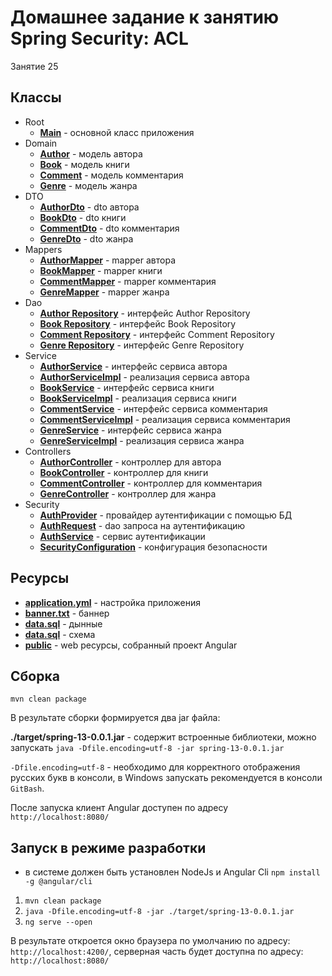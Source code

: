 # Домашнее задание к занятию Spring Security: ACL

Занятие 25

## Классы

* Root
    * **[Main](src/main/java/ru/otus/spring/homework/spring13/Main.java)** - основной класс приложения
* Domain
  * **[Author](src/main/java/ru/otus/spring/homework/spring13/models/entity/Author.java)** - модель автора
  * **[Book](src/main/java/ru/otus/spring/homework/spring13/models/entity/Book.java)** - модель книги
  * **[Comment](src/main/java/ru/otus/spring/homework/spring13/models/entity/Comment.java)** - модель комментария
  * **[Genre](src/main/java/ru/otus/spring/homework/spring13/models/entity/Genre.java)** - модель жанра
* DTO
  * **[AuthorDto](src/main/java/ru/otus/spring/homework/spring13/models/dto/AuthorDto.java)** - dto автора
  * **[BookDto](src/main/java/ru/otus/spring/homework/spring13/models/dto/BookDto.java)** - dto книги
  * **[CommentDto](src/main/java/ru/otus/spring/homework/spring13/models/dto/CommentDto.java)** - dto комментария
  * **[GenreDto](src/main/java/ru/otus/spring/homework/spring13/models/dto/GenreDto.java)** - dto жанра
* Mappers
  * **[AuthorMapper](src/main/java/ru/otus/spring/homework/spring13/mappers/AuthorMapper.java)** - mapper автора
  * **[BookMapper](src/main/java/ru/otus/spring/homework/spring13/mappers/BookMapper.java)** - mapper книги
  * **[CommentMapper](src/main/java/ru/otus/spring/homework/spring13/mappers/CommentMapper.java)** - mapper комментария
  * **[GenreMapper](src/main/java/ru/otus/spring/homework/spring13/mappers/GenreMapper.java)** - mapper жанра
* Dao
  * **[Author Repository](src/main/java/ru/otus/spring/homework/spring13/repositories/AuthorRepository.java)** - интерфейс Author Repository
  * **[Book Repository](src/main/java/ru/otus/spring/homework/spring13/repositories/BookRepository.java)** - интерфейс Book Repository
  * **[Comment Repository](src/main/java/ru/otus/spring/homework/spring13/repositories/CommentRepository.java)** - интерфейс Comment Repository      
  * **[Genre Repository](src/main/java/ru/otus/spring/homework/spring13/repositories/GenreRepository.java)** - интерфейс Genre Repository
* Service
  * **[AuthorService](src/main/java/ru/otus/spring/homework/spring13/service/AuthorService.java)** - интерфейс сервиса автора
  * **[AuthorServiceImpl](src/main/java/ru/otus/spring/homework/spring13/service/AuthorServiceImpl.java)** - реализация сервиса автора
  * **[BookService](src/main/java/ru/otus/spring/homework/spring13/service/BookService.java)** - интерфейс сервиса книги
  * **[BookServiceImpl](src/main/java/ru/otus/spring/homework/spring13/service/BookServiceImpl.java)** - реализация сервиса книги
  * **[CommentService](src/main/java/ru/otus/spring/homework/spring13/service/CommentService.java)** - интерфейс сервиса комментария
  * **[CommentServiceImpl](src/main/java/ru/otus/spring/homework/spring13/service/CommentServiceImpl.java)** - реализация сервиса комментария
  * **[GenreService](src/main/java/ru/otus/spring/homework/spring13/service/GenreService.java)** - интерфейс сервиса жанра
  * **[GenreServiceImpl](src/main/java/ru/otus/spring/homework/spring13/service/GenreServiceImpl.java)** - реализация сервиса жанра
* Controllers
  * **[AuthorController](src/main/java/ru/otus/spring/homework/spring13/controllers/AuthorController.java)** - контроллер для автора
  * **[BookController](src/main/java/ru/otus/spring/homework/spring13/controllers/BookController.java)** - контроллер для книги
  * **[CommentController](src/main/java/ru/otus/spring/homework/spring13/controllers/CommentController.java)** - контроллер для комментария
  * **[GenreController](src/main/java/ru/otus/spring/homework/spring13/controllers/GenreController.java)** - контроллер для жанра
* Security
  * **[AuthProvider](src/main/java/ru/otus/spring/homework/spring13/security/AuthProvider.java)** - провайдер аутентификации с помощью БД
  * **[AuthRequest](src/main/java/ru/otus/spring/homework/spring13/security/AuthRequest.java)** - dao запроса на аутентификацию
  * **[AuthService](src/main/java/ru/otus/spring/homework/spring13/security/AuthService.java)** - сервис аутентификации
  * **[SecurityConfiguration](src/main/java/ru/otus/spring/homework/spring13/security/SecurityConfiguration.java)** - конфигурация безопасности

  
## Ресурсы

* **[application.yml](src/main/resources/application.yml)** - настройка приложения
* **[banner.txt](src/main/resources/banner.txt)** - баннер
* **[data.sql](src/main/resources/data.sql)** - дынные
* **[data.sql](src/main/resources/schema.sql)** - схема
* **[public](src/main/resources/public)** - web ресурсы, собранный проект Angular

## Сборка

`mvn clean package`

В результате сборки формируется два jar файла:

**./target/spring-13-0.0.1.jar** - содержит встроенные библиотеки, можно запускать
`java -Dfile.encoding=utf-8 -jar spring-13-0.0.1.jar`

`-Dfile.encoding=utf-8` - необходимо для корректного отображения русских букв в консоли, в Windows запускать рекомендуется в консоли `GitBash`. 
  
После запуска клиент Angular доступен по адресу `http://localhost:8080/`

## Запуск в режиме разработки

* в системе должен быть установлен NodeJs и Angular Cli `npm install -g @angular/cli`

1. `mvn clean package`
2. `java -Dfile.encoding=utf-8 -jar ./target/spring-13-0.0.1.jar`
3. `ng serve --open`

В результате откроется окно браузера по умолчанию по адресу: `http://localhost:4200/`, серверная часть будет доступна по адресу: `http://localhost:8080/`
